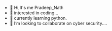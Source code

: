 - 👋 Hi,It's me Pradeep_Nath
- 👀  interested in coding...
- 🌱  currently learning python.
- 💞️ I’m looking to collaborate on cyber security....
